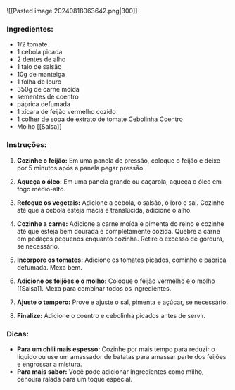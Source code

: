![[Pasted image 20240818063642.png|300]]
### Ingredientes:
- 1/2 tomate 
- 1 cebola picada 
- 2 dentes de alho 
- 1 talo de salsão 
- 10g de manteiga 
- 1 folha de louro 
- 350g de carne moída 
- sementes de coentro 
- páprica defumada 
- 1 xícara de feijão vermelho cozido 
- 1 colher de sopa de extrato de tomate Cebolinha Coentro
-  Molho [[Salsa]]

### Instruções:
1. **Cozinhe o feijão:** Em uma panela de pressão, coloque o feijão e deixe por 5 minutos após a panela pegar pressão.

1. **Aqueça o óleo:** Em uma panela grande ou caçarola, aqueça o óleo em fogo médio-alto.

2. **Refogue os vegetais:** Adicione a cebola, o salsão, o loro e sal. Cozinhe até que a cebola esteja macia e translúcida, adicione o alho.
 
3. **Cozinhe a carne:** Adicione a carne moída e pimenta do reino e cozinhe até que esteja bem dourada e completamente cozida. Quebre a carne em pedaços pequenos enquanto cozinha. Retire o excesso de gordura, se necessário.

4. **Incorpore os tomates:** Adicione os tomates picados, cominho e páprica defumada. Mexa bem.

5. **Adicione os feijões e o molho:** Coloque o feijão vermelho e o molho [[Salsa]]. Mexa para combinar todos os ingredientes.

6. **Ajuste o tempero:** Prove e ajuste o sal, pimenta e açúcar, se necessário.
    
7. **Finalize:** Adicione o coentro e cebolinha picados antes de servir.

### Dicas:

- **Para um chili mais espesso:** Cozinhe por mais tempo para reduzir o líquido ou use um amassador de batatas para amassar parte dos feijões e engrossar a mistura.
- **Para mais sabor:** Você pode adicionar ingredientes como milho, cenoura ralada para um toque especial.


